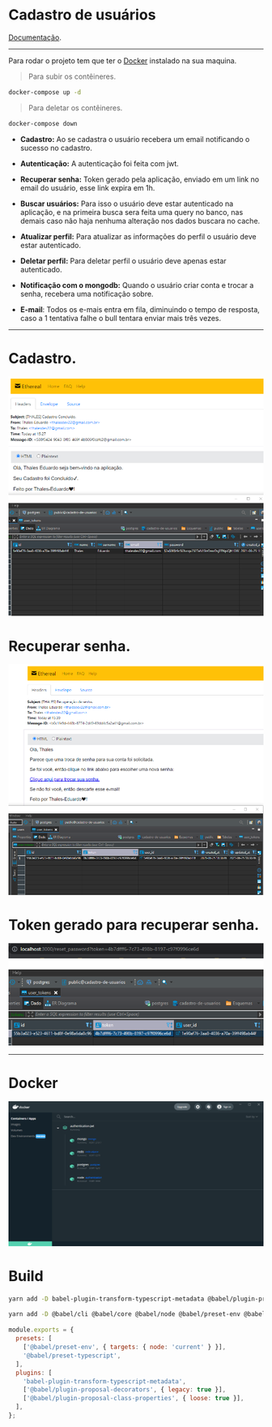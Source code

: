 # Cadastro de usuários

[Documentação](./docs/documt.md).

---

Para rodar o projeto tem que ter o [Docker](https://www.docker.com/) instalado na sua maquina.

> Para subir os contêineres.

```bash
docker-compose up -d
```

> Para deletar os contêineres.

```bash
docker-compose down
```

- **Cadastro:** Ao se cadastra o usuário recebera um email notificando o sucesso no cadastro.

- **Autenticação:** A autenticação foi feita com jwt.

- **Recuperar senha:** Token gerado pela aplicação, enviado em um link no email do usuário, esse link expira em 1h.

- **Buscar usuários:** Para isso o usuário deve estar autenticado na aplicação, e na primeira busca sera feita uma query no banco, nas demais caso não haja nenhuma alteração nos dados buscara no cache.

- **Atualizar perfil:** Para atualizar as informações do perfil o usuário deve estar autenticado.

- **Deletar perfil:** Para deletar perfil o usuário deve apenas estar autenticado.

- **Notificação com o mongodb:** Quando o usuário criar conta e trocar a senha, recebera uma notificação sobre.

- **E-mail**: Todos os e-mais entra em fila, diminuindo o tempo de resposta, caso a 1 tentativa falhe o bull tentara enviar mais três vezes.

---

# Cadastro.

![Cadastro](./docs/mailCadastro.png)

# Recuperar senha.

![RecuperarSenha](./docs/mailRec.png)

# Token gerado para recuperar senha.

![token](./docs/token.png)

---

# Docker

![Cadastro](./docs/docker.png)

# Build

```bash
yarn add -D babel-plugin-transform-typescript-metadata @babel/plugin-proposal-decorators @babel/plugin-proposal-class-properties
```

```bash
yarn add -D @babel/cli @babel/core @babel/node @babel/preset-env @babel/preset-typescript babel-plugin-module-resolver

```

```js
module.exports = {
  presets: [
    ['@babel/preset-env', { targets: { node: 'current' } }],
    '@babel/preset-typescript',
  ],
  plugins: [
    'babel-plugin-transform-typescript-metadata',
    ['@babel/plugin-proposal-decorators', { legacy: true }],
    ['@babel/plugin-proposal-class-properties', { loose: true }],
  ],
};
```
